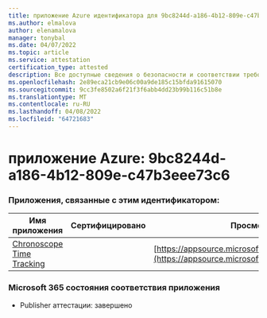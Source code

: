 ```yaml
---
title: приложение Azure идентификатора для 9bc8244d-a186-4b12-809e-c47b3eee73c6
ms.author: elmalova
author: elenamalova
manager: tonybal
ms.date: 04/07/2022
ms.topic: article
ms.service: attestation
certification_type: attested
description: Все доступные сведения о безопасности и соответствии требованиям для 9bc8244d-a186-4b12-809e-c47b3eee73c6.
ms.openlocfilehash: 2e89eca21cb9e06c00a9de185c15bfda91615070
ms.sourcegitcommit: 9cc3fe8502a6f21f3f6abb4dd23b99b116c51b8e
ms.translationtype: MT
ms.contentlocale: ru-RU
ms.lasthandoff: 04/08/2022
ms.locfileid: "64721683"
---
```

# <a name="azure-app-id-9bc8244d-a186-4b12-809e-c47b3eee73c6"></a>приложение Azure: 9bc8244d-a186-4b12-809e-c47b3eee73c6


### <a name="apps-associated-with-this-id"></a>Приложения, связанные с этим идентификатором:
| **Имя приложения** | **Сертифицировано** | **Просмотр в AppSource** |
|--------------|---------------|-----------------------|
| [Chronoscope Time Tracking](../forward/WA200003095.md) |  | [https://appsource.microsoft.com/product/office/WA200003095](https://appsource.microsoft.com/product/office/WA200003095) |

### <a name="microsoft-365-app-compliance-status"></a>Microsoft 365 состояния соответствия приложения
- Publisher аттестации: завершено
